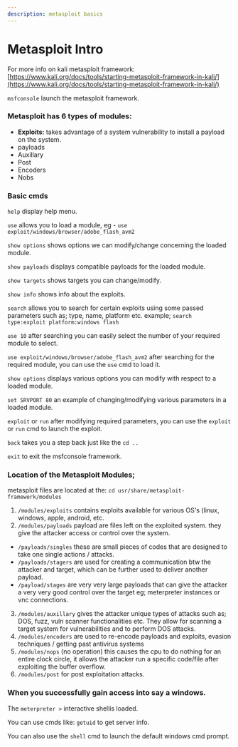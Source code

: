 ```yaml
---
description: metasploit basics
---
```


# Metasploit Intro

For more info on kali metasploit framework: [https://www.kali.org/docs/tools/starting-metasploit-framework-in-kali/](https://www.kali.org/docs/tools/starting-metasploit-framework-in-kali/)

`msfconsole` launch the metasploit framework.

### Metasploit has 6 types of modules:

* **Exploits:** takes advantage of a system vulnerability to install a payload on the system.
* payloads
* Auxillary
* Post
* Encoders
* Nobs

### Basic cmds

`help` display help menu.

`use` allows you to load a module, eg - `use exploit/windows/browser/adobe_flash_avm2`

`show options` shows options we can modify/change concerning the loaded module.

`show payloads` displays compatible payloads for the loaded module.

`show targets` shows targets you can change/modify.

`show info` shows info about the exploits.

`search` allows you to search for certain exploits using some passed parameters such as; type, name, platform etc. example; `search type:exploit platform:windows flash`

`use 10` after searching you can easily select the number of your required module to select.

`use exploit/windows/browser/adobe_flash_avm2` after searching for the required module, you can use the `use` cmd to load it.

`show options` displays various options you can modify with respect to a loaded module.

`set SRVPORT 80` an example of changing/modifying various parameters in a loaded module.

`exploit` or `run` after modifying required parameters, you can use the `exploit` or `run` cmd to launch the exploit.

`back` takes you a step back just like the `cd ..`

`exit` to exit the msfconsole framework.



### Location of the Metasploit Modules;

metasploit files are located at the: `cd usr/share/metasploit-framework/modules`

1. `/modules/exploits` contains exploits available for various OS's (linux, windows, apple, android, etc.
2. `/modules/payloads` payload are files left on the exploited system. they give the attacker access or control over the system.

* `/payloads/singles` these are small pieces of codes that are designed to take one single actions / attacks.
* `/payloads/stagers` are used for creating a  communication btw the attacker and target, which can be further used to deliver another payload.
* `/payload/stages` are very very large payloads that can give the attacker a very very good control over the target eg; meterpreter instances or vnc connections.

3. `/modules/auxillary` gives the attacker unique types of attacks such as; DOS, fuzz, vuln scanner functionalities etc. They allow for scanning a target system for vulnerabilities and to perform DOS attacks.
4. `/modules/encoders` are used to re-encode payloads and exploits, evasion techniques / getting past antivirus systems
5. `/modules/nops` (no operation) this causes the cpu to do nothing for an entire clock circle, it allows the attacker run a specific code/file after exploiting the buffer overflow.
6. `/modules/post` for post exploitation attacks.





### When you successfully gain access into say a windows.

The `meterpreter >` interactive shellis loaded.

You can use cmds like: `getuid` to get server info.

You can also use the `shell` cmd to launch the default windows cmd prompt.





